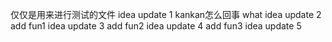 仅仅是用来进行测试的文件
idea update 1
kankan怎么回事 what
idea update 2
add fun1
idea update 3
add fun2
idea update 4
add fun3
idea update 5